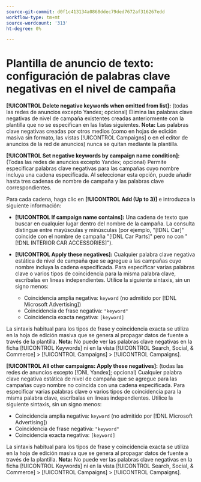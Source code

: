 ```yaml
---
source-git-commit: d0f1c413134a0868ddec79ded7672af316267edd
workflow-type: tm+mt
source-wordcount: '313'
ht-degree: 0%

---
```

# Plantilla de anuncio de texto: configuración de palabras clave negativas en el nivel de campaña

**[!UICONTROL Delete negative keywords when omitted from list]:** (todas las redes de anuncios excepto Yandex; opcional) Elimina las palabras clave negativas de nivel de campaña existentes creadas anteriormente con la plantilla que no se especifican en las listas siguientes. **Nota:** Las palabras clave negativas creadas por otros medios (como en hojas de edición masiva sin formato, las vistas [!UICONTROL Campaigns] o en el editor de anuncios de la red de anuncios) nunca se quitan mediante la plantilla.

**[!UICONTROL Set negative keywords by campaign name condition]:** (Todas las redes de anuncios excepto Yandex; opcional) Permite especificar palabras clave negativas para las campañas cuyo nombre incluya una cadena especificada. Al seleccionar esta opción, puede añadir hasta tres cadenas de nombre de campaña y las palabras clave correspondientes.

Para cada cadena, haga clic en **[!UICONTROL Add (Up to 3)]** e introduzca la siguiente información:

* **[!UICONTROL If campaign name contains]:** Una cadena de texto que buscar en cualquier lugar dentro del nombre de la campaña. La consulta distingue entre mayúsculas y minúsculas (por ejemplo, &quot;[!DNL Car]&quot; coincide con el nombre de campaña &quot;[!DNL Car Parts]&quot; pero no con &quot;[!DNL INTERIOR CAR ACCESSORIES]&quot;).

* **[!UICONTROL Apply these negatives]:** Cualquier palabra clave negativa estática de nivel de campaña que se agregue a las campañas cuyo nombre incluya la cadena especificada. Para especificar varias palabras clave o varios tipos de coincidencia para la misma palabra clave, escríbalas en líneas independientes. Utilice la siguiente sintaxis, sin un signo menos:

   * Coincidencia amplia negativa: `keyword` (no admitido por [!DNL Microsoft Advertising])
   * Coincidencia de frase negativa: `"keyword"`
   * Coincidencia exacta negativa: `[keyword]`

La sintaxis habitual para los tipos de frase y coincidencia exacta se utiliza en la hoja de edición masiva que se genera al propagar datos de fuente a través de la plantilla. **Nota:** No puede ver las palabras clave negativas en la ficha [!UICONTROL Keywords] ni en la vista [!UICONTROL Search, Social, & Commerce] > [!UICONTROL Campaigns] > [!UICONTROL Campaigns].

**[!UICONTROL All other campaigns: Apply these negatives]:** (todas las redes de anuncios excepto [!DNL Yandex]; opcional) Cualquier palabra clave negativa estática de nivel de campaña que se agregue para las campañas cuyo nombre no coincida con una cadena especificada. Para especificar varias palabras clave o varios tipos de coincidencia para la misma palabra clave, escríbalas en líneas independientes. Utilice la siguiente sintaxis, sin un signo menos:

* Coincidencia amplia negativa: `keyword` (no admitido por [!DNL Microsoft Advertising])
* Coincidencia de frase negativa: `"keyword"`
* Coincidencia exacta negativa: `[keyword]`

La sintaxis habitual para los tipos de frase y coincidencia exacta se utiliza en la hoja de edición masiva que se genera al propagar datos de fuente a través de la plantilla. **Nota:** No puede ver las palabras clave negativas en la ficha [!UICONTROL Keywords] ni en la vista [!UICONTROL Search, Social, & Commerce] > [!UICONTROL Campaigns] > [!UICONTROL Campaigns].
